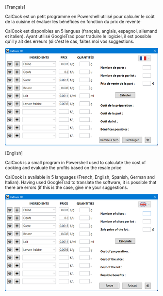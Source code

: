 [Français]

CalCook est un petit programme en Powershell utilisé pour calculer le coût de la cuisine et évaluer les bénéfices en fonction du prix de revente

CalCook est disponibles en 5 langues (français, anglais, espagnol, allemand et italien). Ayant utilisé GoogleTrad pour traduire le logiciel, il est possible qu'il y ait des erreurs (si c'est le cas, faites moi vos suggestions.

![img](https://github.com/SebastienFRA/calcook/blob/main/CalCook%201.0_fr.png)

[English]

CalCook is a small program in Powershell used to calculate the cost of cooking and evaluate the profits based on the resale price

CalCook is available in 5 languages ​​(French, English, Spanish, German and Italian). Having used GoogleTrad to translate the software, it is possible that there are errors (if this is the case, give me your suggestions.

![img](https://github.com/SebastienFRA/calcook/blob/main/CalCook%201.0_eng.png)
